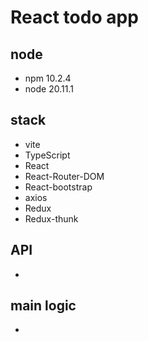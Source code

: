 # React todo app

## node

- npm 10.2.4
- node 20.11.1

## stack

- vite
- TypeScript
- React
- React-Router-DOM
- React-bootstrap
- axios
- Redux
- Redux-thunk

## API

-

## main logic

-
